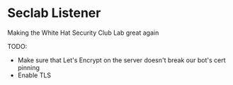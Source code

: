 Seclab Listener
===============

Making the White Hat Security Club Lab great again

TODO:
* Make sure that Let's Encrypt on the server doesn't break our bot's cert pinning
* Enable TLS
